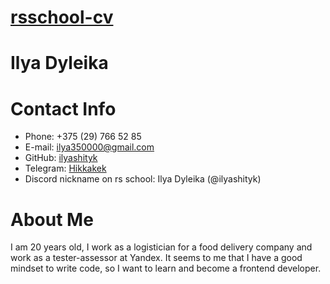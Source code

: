 # [rsschool-cv](https://rs.school)
# Ilya Dyleika
# Contact Info
* Phone: +375 (29) 766 52 85
* E-mail: ilya350000@gmail.com
* GitHub: [ilyashityk](https://github.com/ilyashityk)
* Telegram: [Hikkakek](https://t.me/Hikkakek)
* Discord nickname on rs school: Ilya Dyleika (@ilyashityk)
# About Me
I am 20 years old, I work as a logistician for a food delivery company and work as a tester-assessor at Yandex. It seems to me that I have a good mindset to write code, so I want to learn and become a frontend developer.